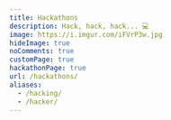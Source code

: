 ```yaml
---
title: Hackathons
description: Hack, hack, hack... 💻
image: https://i.imgur.com/iFVrP3w.jpg
hideImage: true
noComments: true
customPage: true
hackathonPage: true
url: /hackathons/
aliases:
  - /hacking/
  - /hacker/
---
```


